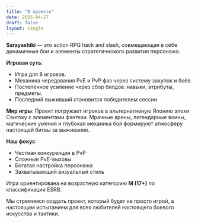 ```yaml
---
title: "О проекте"
date: 2025-04-27
draft: false
layout: single
---
```

**Sarayashiki** — это action RPG hack and slash, совмещающая в себе динамичные бои и элементы стратегического развития персонажа.

**Игровая суть**:
- Игра для 8 игроков.
- Механика чередования PvE и PvP фаз через систему закупок и боёв.
- Постепенное усиление через сбор билдов: навыки, атрибуты, предметы.
- Последний выживший становится победителем сессии.

**Мир игры**:
Проект погружает игроков в альтернативную Японию эпохи Сэнгоку с элементами фэнтези. Мрачные арены, легендарные воины, магические умения и глубокая механика боя формируют атмосферу настоящей битвы за выживание.

**Наш фокус**:
- Честная конкуренция в PvP
- Сложные PvE-вызовы
- Богатая настройка персонажа
- Захватывающий визуальный стиль

Игра ориентирована на возрастную категорию **M (17+)** по классификации ESRB.

Мы стремимся создать проект, который будет не просто игрой, а настоящим испытанием для всех любителей настоящего боевого искусства и тактики.
